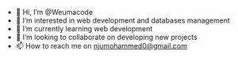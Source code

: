 - 👋 Hi, I’m @Weumacode
- 👀 I’m interested in web development and databases management 
- 🌱 I’m currently learning web development 
- 💞️ I’m looking to collaborate on developing new projects 
- 📫 How to reach me on njumohammed0@gmail.com

<!---
Weumacode/Weumacode is a ✨ special ✨ repository because its `README.md` (this file) appears on your GitHub profile.
You can click the Preview link to take a look at your changes.
--->
